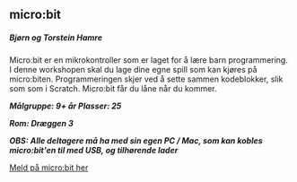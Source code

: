 ## micro:bit
##### Bjørn og Torstein Hamre

Micro:bit er en mikrokontroller som er laget for å lære barn programmering. 
I denne workshopen skal du lage dine egne spill som kan kjøres på micro:biten. 
Programmeringen skjer ved å sette sammen kodeblokker, slik som  som i Scratch. 
Micro:bit får du låne når du kommer.


***Målgruppe: 9+ år      Plasser: 25***

***Rom: Dræggen 3***

***OBS: Alle deltagere må ha med sin egen PC / Mac, som kan kobles micro:bit'en til med USB, og tilhørende lader***

[Meld på micro:bit her](https://boosterconf.ticketco.events/no/nb/e/microbit_2024)